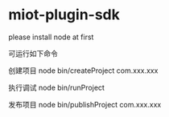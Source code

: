 # miot-plugin-sdk

please install node at first

可运行如下命令

创建项目
node bin/createProject  com.xxx.xxx

执行调试
node bin/runProject 

发布项目
node bin/publishProject com.xxx.xxx
